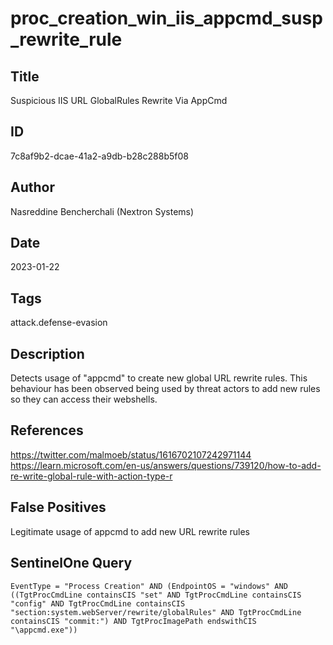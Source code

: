 # proc_creation_win_iis_appcmd_susp_rewrite_rule

## Title
Suspicious IIS URL GlobalRules Rewrite Via AppCmd

## ID
7c8af9b2-dcae-41a2-a9db-b28c288b5f08

## Author
Nasreddine Bencherchali (Nextron Systems)

## Date
2023-01-22

## Tags
attack.defense-evasion

## Description
Detects usage of "appcmd" to create new global URL rewrite rules. This behaviour has been observed being used by threat actors to add new rules so they can access their webshells.

## References
https://twitter.com/malmoeb/status/1616702107242971144
https://learn.microsoft.com/en-us/answers/questions/739120/how-to-add-re-write-global-rule-with-action-type-r

## False Positives
Legitimate usage of appcmd to add new URL rewrite rules

## SentinelOne Query
```
EventType = "Process Creation" AND (EndpointOS = "windows" AND ((TgtProcCmdLine containsCIS "set" AND TgtProcCmdLine containsCIS "config" AND TgtProcCmdLine containsCIS "section:system.webServer/rewrite/globalRules" AND TgtProcCmdLine containsCIS "commit:") AND TgtProcImagePath endswithCIS "\appcmd.exe"))

```